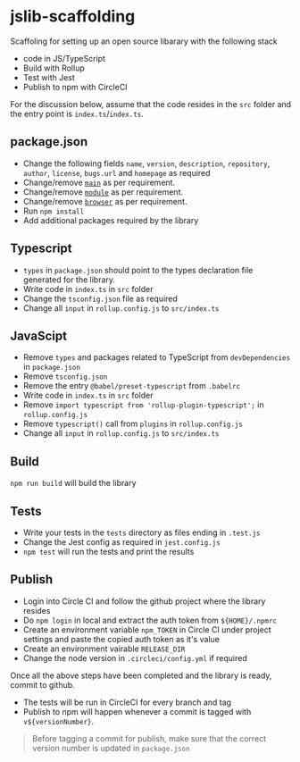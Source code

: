 # jslib-scaffolding

Scaffoling for setting up an open source libarary with the following stack

* code in JS/TypeScript
* Build with Rollup
* Test with Jest
* Publish to npm with CircleCI

For the discussion below, assume that the code resides in the `src` folder and the entry point is `index.ts`/`index.ts`.

## package.json

* Change the following fields `name`, `version`, `description`, `repository`, `author`, `license`, `bugs.url` and `homepage` as required
* Change/remove [`main`](https://github.com/rollup/rollup/wiki/pkg.module) as per requirement.
* Change/remove [`module`](https://github.com/rollup/rollup/wiki/pkg.module) as per requirement.
* Change/remove [`browser`](https://github.com/rollup/rollup/wiki/pkg.module) as per requirement.
* Run `npm install`
* Add additional packages required by the library

## Typescript

* `types` in `package.json` should point to the types declaration file generated for the library.
* Write code in `index.ts` in `src` folder
* Change the `tsconfig.json` file as required
* Change all `input` in `rollup.config.js` to `src/index.ts`

## JavaScipt

* Remove `types` and packages related to TypeScript from `devDependencies` in `package.json`
* Remove `tsconfig.json`
* Remove the entry `@babel/preset-typescript` from `.babelrc`
* Write code in `index.ts` in `src` folder
* Remove `import typescript from 'rollup-plugin-typescript';` in `rollup.config.js`
* Remove `typescript()` call from `plugins` in `rollup.config.js`
* Change all `input` in `rollup.config.js` to `src/index.ts`

## Build

`npm run build` will build the library

## Tests

* Write your tests in the `tests` directory as files ending in `.test.js`
* Change the Jest config as required in `jest.config.js`
* `npm test` will run the tests and print the results

## Publish

* Login into Circle CI and follow the github project where the library resides
* Do `npm login` in local and extract the auth token from `${HOME}/.npmrc`
* Create an environment variable `npm_TOKEN` in Circle CI under project settings and paste the copied auth token as it's value
* Create an environment vairable `RELEASE_DIR`
* Change the node version in `.circleci/config.yml` if required

Once all the above steps have been completed and the library is ready, commit to github.

* The tests will be run in CircleCI for every branch and tag
* Publish to npm will happen whenever a commit is tagged with `v${versionNumber}`. 

> Before tagging a commit for publish, make sure that the correct version number is updated in `package.json`
